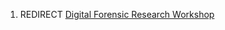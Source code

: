 1.  REDIRECT [Digital Forensic Research
    Workshop](Digital_Forensic_Research_Workshop "wikilink")